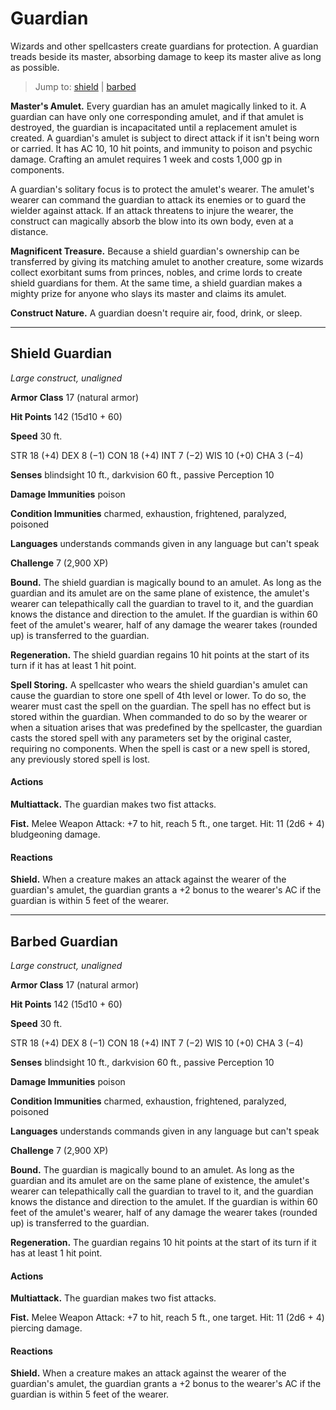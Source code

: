 # Guardian
Wizards and other spellcasters create guardians for protection. A guardian treads beside its master, absorbing damage to keep its master alive as long as possible.

> Jump to: [shield](#shield-guardian) | [barbed](#barbed-guardian)

**Master's Amulet.** Every guardian has an amulet magically linked to it. A guardian can have only one corresponding amulet, and if that amulet is destroyed, the guardian is incapacitated until a replacement amulet is created. A guardian's amulet is subject to direct attack if it isn't being worn or carried. It has AC 10, 10 hit points, and immunity to poison and psychic damage. Crafting an amulet requires 1 week and costs 1,000 gp in components.

A guardian's solitary focus is to protect the amulet's wearer. The amulet's wearer can command the guardian to attack its enemies or to guard the wielder against attack. If an attack threatens to injure the wearer, the construct can magically absorb the blow into its own body, even at a distance.

**Magnificent Treasure.** Because a shield guardian's ownership can be transferred by giving its matching amulet to another creature, some wizards collect exorbitant sums from princes, nobles, and crime lords to create shield guardians for them. At the same time, a shield guardian makes a mighty prize for anyone who slays its master and claims its amulet.

**Construct Nature.** A guardian doesn't require air, food, drink, or sleep.

---

## Shield Guardian
*Large construct, unaligned*

**Armor Class** 17 (natural armor)

**Hit Points** 142 (15d10 + 60)

**Speed** 30 ft.

STR
18 (+4)
DEX
8 (−1)
CON
18 (+4)
INT
7 (−2)
WIS
10 (+0)
CHA
3 (−4)

**Senses** blindsight 10 ft., darkvision 60 ft., passive Perception 10

**Damage Immunities** poison

**Condition Immunities** charmed, exhaustion, frightened, paralyzed, poisoned

**Languages** understands commands given in any language but can't speak

**Challenge** 7 (2,900 XP)

**Bound.** The shield guardian is magically bound to an amulet. As long as the guardian and its amulet are on the same plane of existence, the amulet's wearer can telepathically call the guardian to travel to it, and the guardian knows the distance and direction to the amulet. If the guardian is within 60 feet of the amulet's wearer, half of any damage the wearer takes (rounded up) is transferred to the guardian.

**Regeneration.** The shield guardian regains 10 hit points at the start of its turn if it has at least 1 hit point.

**Spell Storing.** A spellcaster who wears the shield guardian's amulet can cause the guardian to store one spell of 4th level or lower. To do so, the wearer must cast the spell on the guardian. The spell has no effect but is stored within the guardian. When commanded to do so by the wearer or when a situation arises that was predefined by the spellcaster, the guardian casts the stored spell with any parameters set by the original caster, requiring no components. When the spell is cast or a new spell is stored, any previously stored spell is lost.

#### Actions
**Multiattack.** The guardian makes two fist attacks.

**Fist.** Melee Weapon Attack: +7 to hit, reach 5 ft., one target. Hit: 11 (2d6 + 4) bludgeoning damage.

#### Reactions
**Shield.** When a creature makes an attack against the wearer of the guardian's amulet, the guardian grants a +2 bonus to the wearer's AC if the guardian is within 5 feet of the wearer.

---

## Barbed Guardian
*Large construct, unaligned*

**Armor Class** 17 (natural armor)

**Hit Points** 142 (15d10 + 60)

**Speed** 30 ft.

STR
18 (+4)
DEX
8 (−1)
CON
18 (+4)
INT
7 (−2)
WIS
10 (+0)
CHA
3 (−4)

**Senses** blindsight 10 ft., darkvision 60 ft., passive Perception 10

**Damage Immunities** poison

**Condition Immunities** charmed, exhaustion, frightened, paralyzed, poisoned

**Languages** understands commands given in any language but can't speak

**Challenge** 7 (2,900 XP)

**Bound.** The guardian is magically bound to an amulet. As long as the guardian and its amulet are on the same plane of existence, the amulet's wearer can telepathically call the guardian to travel to it, and the guardian knows the distance and direction to the amulet. If the guardian is within 60 feet of the amulet's wearer, half of any damage the wearer takes (rounded up) is transferred to the guardian.

**Regeneration.** The guardian regains 10 hit points at the start of its turn if it has at least 1 hit point.

#### Actions
**Multiattack.** The guardian makes two fist attacks.

**Fist.** Melee Weapon Attack: +7 to hit, reach 5 ft., one target. Hit: 11 (2d6 + 4) piercing damage.

#### Reactions
**Shield.** When a creature makes an attack against the wearer of the guardian's amulet, the guardian grants a +2 bonus to the wearer's AC if the guardian is within 5 feet of the wearer.
